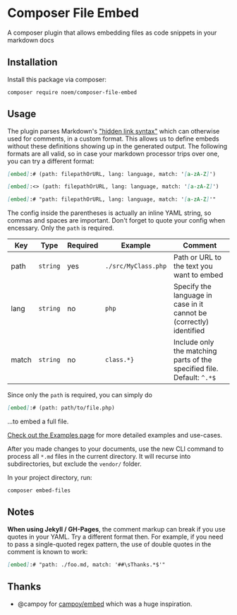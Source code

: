# Composer File Embed

A composer plugin that allows embedding files as code snippets in your markdown docs

## Installation

Install this package via composer:

`composer require noem/composer-file-embed`

## Usage

The plugin parses Markdown's ["hidden link syntax"](https://stackoverflow.com/a/20885980) which can otherwise used for
comments, in a custom format. This allows us to define embeds without these definitions showing up in the generated
output. The following formats are all valid, so in case your markdown processor trips over one, you can try a different
format:

```markdown
[embed]:# (path: filepathOrURL, lang: language, match: '[a-zA-Z]')

[embed]:<> (path: filepathOrURL, lang: language, match: '[a-zA-Z]')

[embed]:# "path: filepathOrURL, lang: language, match: '[a-zA-Z]'"
```

The config inside the parentheses is actually an inline YAML string, so commas and spaces are important. Don't forget to
quote your config when encessary. Only the `path` is required.

|Key|Type|Required|Example|Comment  |
|---|---|---|---|---|
|path|`string` | yes | `./src/MyClass.php`| Path or URL to the text you want to embed |
|lang|`string`| no | `php` | Specify the language in case in it cannot be (correctly) identified |
|match|`string`| no | `class.*}` | Include only the matching parts of the specified file. Default: `^.*$` |

Since only the `path` is required, you can simply do

```markdown
[embed]:# (path: path/to/file.php)
```

...to embed a full file.

[Check out the Examples page](https://noemphp.github.io/composer-file-embed/Examples/) for more detailed examples and
use-cases.

After you made changes to your documents, use the new CLI command to process all `*.md` files in the current directory.
It will recurse into subdirectories, but exclude the `vendor/` folder.

In your project directory, run:

```shell
composer embed-files
```

## Notes

**When using Jekyll / GH-Pages**, the comment markup can break if you use quotes in your YAML. Try a different format
then. For example, if you need to pass a single-quoted regex pattern, the use of double quotes in the comment is known
to work:

```markdown
[embed]:# "path: ./foo.md, match: '##\sThanks.*$'"
```

## Thanks

* @campoy for [campoy/embed](https://github.com/campoy/embed) which was a huge inspiration.

